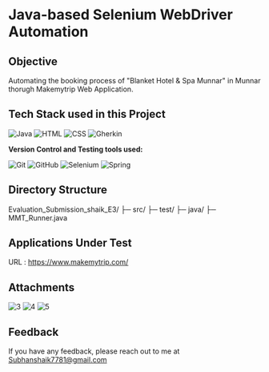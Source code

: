 # Java-based Selenium WebDriver Automation

## Objective

Automating the booking process of "Blanket Hotel & Spa Munnar" in Munnar thorugh Makemytrip Web Application.

## Tech Stack used in this Project

<img alt="Java" src="https://img.shields.io/badge/Java-F7DF1E?logo=java&logoColor=white&style=flat" />
<img alt="HTML" src="https://img.shields.io/badge/HTML-E34F26?logo=html5&logoColor=white&style=flat" />
<img alt="CSS" src="https://img.shields.io/badge/CSS-1572B6?logo=css3&logoColor=white&style=flat" />
<img alt="Gherkin" src="https://img.shields.io/badge/Gherkin-1007ACC?logo=Gherkin&logoColor=green&style=flat" />

**Version Control and Testing tools used:**

<img alt="Git" src="https://img.shields.io/badge/Git-F05032?logo=git&logoColor=white&style=flat" />
<img alt="GitHub" src="https://img.shields.io/badge/GitHub-181717?logo=github&logoColor=white&style=flat" />
<img alt="Selenium" src="https://img.shields.io/badge/Selenium-17202C?logo=selenium&logoColor=white&style=flat" />
<img alt="Spring" src="https://img.shields.io/badge/Spring-007ACC?logo=spring&logoColor=white&style=flat" />

## Directory Structure
Evaluation_Submission_shaik_E3/
├─ src/
├─ test/
├─ java/
├─ MMT_Runner.java


## Applications Under Test 

URL : https://www.makemytrip.com/

## Attachments

![3](https://github.com/Shaik-Subhan-Vali/Evaluation_Submission_shaik_E3/assets/170219220/e9e4b53b-0949-4fec-9806-dfa0cd2ccc22)
![4](https://github.com/Shaik-Subhan-Vali/Evaluation_Submission_shaik_E3/assets/170219220/8c1eacd1-9125-41e3-97d6-c873515e184e)
![5](https://github.com/Shaik-Subhan-Vali/Evaluation_Submission_shaik_E3/assets/170219220/f3b3671d-3ff0-47f1-90b8-5d03240c0666)


## Feedback

If you have any feedback, please reach out to me at Subhanshaik7781@gmail.com








